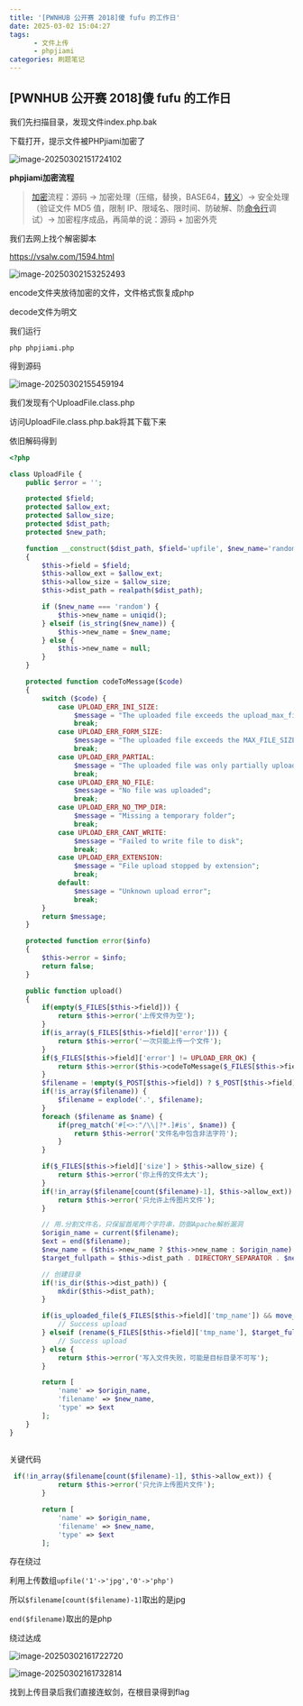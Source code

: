 ```yaml
---
title: '[PWNHUB 公开赛 2018]傻 fufu 的工作日'
date: 2025-03-02 15:04:27
tags: 
      - 文件上传
      - phpjiami
categories: 刷题笔记
---
```


## [PWNHUB 公开赛 2018]傻 fufu 的工作日

我们先扫描目录，发现文件index.php.bak

下载打开，提示文件被PHPjiami加密了

![image-20250302151724102](https://insey.oss-cn-shenzhen.aliyuncs.com/kin/202503021517232.png)

**phpjiami加密流程**

> [加密](https://so.csdn.net/so/search?q=加密&spm=1001.2101.3001.7020)流程：源码 -> 加密处理（压缩，替换，BASE64，[转义](https://so.csdn.net/so/search?q=转义&spm=1001.2101.3001.7020)）-> 安全处理（验证文件 MD5 值，限制
> IP、限域名、限时间、防破解、防[命令行](https://so.csdn.net/so/search?q=命令行&spm=1001.2101.3001.7020)调试）-> 加密程序成品，再简单的说：源码 + 加密外壳

我们去网上找个解密脚本

https://vsalw.com/1594.html

![image-20250302153252493](https://insey.oss-cn-shenzhen.aliyuncs.com/kin/202503021532666.png)

encode文件夹放待加密的文件，文件格式恢复成php

decode文件为明文

我们运行

```
php phpjiami.php
```

得到源码

![image-20250302155459194](https://insey.oss-cn-shenzhen.aliyuncs.com/kin/202503021554279.png)

我们发现有个UploadFile.class.php

访问UploadFile.class.php.bak将其下载下来

依旧解码得到

```php
<?php

class UploadFile {
    public $error = '';

    protected $field;
    protected $allow_ext;
    protected $allow_size;
    protected $dist_path;
    protected $new_path;

    function __construct($dist_path, $field='upfile', $new_name='random', $allow_ext=['gif', 'jpg', 'jpeg', 'png'], $allow_size=102400)
    {
        $this->field = $field;
        $this->allow_ext = $allow_ext;
        $this->allow_size = $allow_size;
        $this->dist_path = realpath($dist_path);

        if ($new_name === 'random') {
            $this->new_name = uniqid();
        } elseif (is_string($new_name)) {
            $this->new_name = $new_name;
        } else {
            $this->new_name = null;
        }
    }

    protected function codeToMessage($code) 
    { 
        switch ($code) {
            case UPLOAD_ERR_INI_SIZE: 
                $message = "The uploaded file exceeds the upload_max_filesize directive in php.ini"; 
                break; 
            case UPLOAD_ERR_FORM_SIZE: 
                $message = "The uploaded file exceeds the MAX_FILE_SIZE directive that was specified in the HTML form";
                break; 
            case UPLOAD_ERR_PARTIAL: 
                $message = "The uploaded file was only partially uploaded"; 
                break; 
            case UPLOAD_ERR_NO_FILE: 
                $message = "No file was uploaded"; 
                break; 
            case UPLOAD_ERR_NO_TMP_DIR: 
                $message = "Missing a temporary folder"; 
                break; 
            case UPLOAD_ERR_CANT_WRITE: 
                $message = "Failed to write file to disk"; 
                break; 
            case UPLOAD_ERR_EXTENSION: 
                $message = "File upload stopped by extension"; 
                break; 
            default: 
                $message = "Unknown upload error"; 
                break; 
        } 
        return $message; 
    } 

    protected function error($info)
    {
        $this->error = $info;
        return false;
    }

    public function upload()
    {
        if(empty($_FILES[$this->field])) {
            return $this->error('上传文件为空');
        }
        if(is_array($_FILES[$this->field]['error'])) {
            return $this->error('一次只能上传一个文件');
        }
        if($_FILES[$this->field]['error'] != UPLOAD_ERR_OK) {
            return $this->error($this->codeToMessage($_FILES[$this->field]['error']));
        }
        $filename = !empty($_POST[$this->field]) ? $_POST[$this->field] : $_FILES[$this->field]['name'];
        if(!is_array($filename)) {
            $filename = explode('.', $filename);
        }
        foreach ($filename as $name) {
            if(preg_match('#[<>:"/\\|?*.]#is', $name)) {
                return $this->error('文件名中包含非法字符');
            }
        }

        if($_FILES[$this->field]['size'] > $this->allow_size) {
            return $this->error('你上传的文件太大');
        }
        if(!in_array($filename[count($filename)-1], $this->allow_ext)) {
            return $this->error('只允许上传图片文件');
        }

        // 用.分割文件名，只保留首尾两个字符串，防御Apache解析漏洞
        $origin_name = current($filename);
        $ext = end($filename);
        $new_name = ($this->new_name ? $this->new_name : $origin_name) . '.' . $ext;
        $target_fullpath = $this->dist_path . DIRECTORY_SEPARATOR . $new_name;

        // 创建目录
        if(!is_dir($this->dist_path)) {
            mkdir($this->dist_path);
        }

        if(is_uploaded_file($_FILES[$this->field]['tmp_name']) && move_uploaded_file($_FILES[$this->field]['tmp_name'], $target_fullpath)) {
            // Success upload
        } elseif (rename($_FILES[$this->field]['tmp_name'], $target_fullpath)) {
            // Success upload
        } else {
            return $this->error('写入文件失败，可能是目标目录不可写');
        }

        return [
            'name' => $origin_name,
            'filename' => $new_name,
            'type' => $ext
        ];
    }
}
 
```

关键代码

```php
 if(!in_array($filename[count($filename)-1], $this->allow_ext)) {
            return $this->error('只允许上传图片文件');
        }

        return [
            'name' => $origin_name,
            'filename' => $new_name,
            'type' => $ext
        ];
```

存在绕过

利用上传数组`upfile('1'->'jpg','0'->'php')`

所以`$filename[count($filename)-1]`取出的是jpg

`end($filename)`取出的是php

绕过达成

![image-20250302161722720](https://insey.oss-cn-shenzhen.aliyuncs.com/kin/202503021617907.png)

![image-20250302161732814](https://insey.oss-cn-shenzhen.aliyuncs.com/kin/202503021617913.png)

找到上传目录后我们直接连蚁剑，在根目录得到flag
